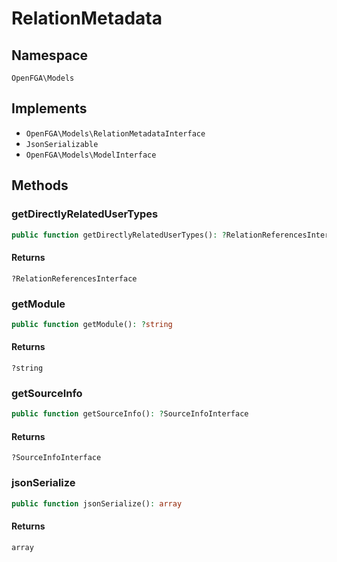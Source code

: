 # RelationMetadata


## Namespace
`OpenFGA\Models`

## Implements
* `OpenFGA\Models\RelationMetadataInterface`
* `JsonSerializable`
* `OpenFGA\Models\ModelInterface`

## Methods
### getDirectlyRelatedUserTypes

```php
public function getDirectlyRelatedUserTypes(): ?RelationReferencesInterface
```



#### Returns
`?RelationReferencesInterface` 

### getModule

```php
public function getModule(): ?string
```



#### Returns
`?string` 

### getSourceInfo

```php
public function getSourceInfo(): ?SourceInfoInterface
```



#### Returns
`?SourceInfoInterface` 

### jsonSerialize

```php
public function jsonSerialize(): array
```



#### Returns
`array` 

